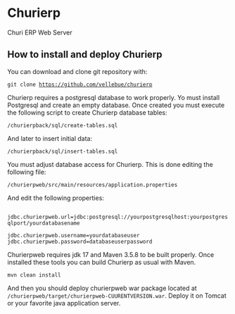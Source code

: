 # Churierp
Churi ERP Web Server

## How to install and deploy Churierp

You can download and clone git repository with:

<code>git clone https://github.com/vellebue/churierp </code>

Churierp requires a postgresql database to work properly. Yo must install
Postgresql and create an empty database. Once created you must execute the 
following script to create Churierp database tables:

<code>/churierpback/sql/create-tables.sql</code>

And later to insert initial data:

<code>/churierpback/sql/insert-tables.sql</code>

You must adjust database access for Churierp. This is done editing
the following file:

<code>/churierpweb/src/main/resources/application.properties</code>

And edit the following properties:

<code>
jdbc.churierpweb.url=jdbc:postgresql://yourpostgresqlhost:yourpostgresqlport/yourdatabasename<br>
jdbc.churierpweb.username=yourdatabaseuser
jdbc.churierpweb.password=databaseuserpassword
</code>

Churierpweb requires jdk 17 and Maven 3.5.8 to be built properly. Once installed these tools
you can build Churierp as usual with Maven.

<code>mvn clean install</code>

And then you should deploy churierpweb war package located at 
<code>/churierpweb/target/churierpweb-CUURENTVERSION.war</code>. Deploy it on 
Tomcat or your favorite java application server. 